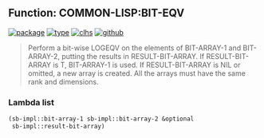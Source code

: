 ## Function: COMMON-LISP:BIT-EQV
[![package](https://img.shields.io/badge/Package-COMMON--LISP-5f9ea0.svg?style=social&colorA=999999)](../) [![type](https://img.shields.io/badge/Type-Function-5f9ea0.svg?style=social&colorA=999999)](../#function) [![clhs](https://img.shields.io/badge/CLHS-BIT--EQV-5f9ea0.svg?style=social&colorA=999999)](http://www.lispworks.com/documentation/HyperSpec/Body/f_bt_and.htm) [![github](https://img.shields.io/badge/GitHub-View_the_source-5f9ea0.svg?style=social&colorA=999999&logo=github)](https://github.com/sbcl/sbcl/blob/master/src/code/array.lisp/) 

> Perform a bit-wise LOGEQV on the elements of BIT-ARRAY-1 and BIT-ARRAY-2,
> putting the results in RESULT-BIT-ARRAY. If RESULT-BIT-ARRAY is T,
> BIT-ARRAY-1 is used. If RESULT-BIT-ARRAY is NIL or omitted, a new array is
> created. All the arrays must have the same rank and dimensions.

### Lambda list
```cl
(sb-impl::bit-array-1 sb-impl::bit-array-2 &optional
 sb-impl::result-bit-array)
```
